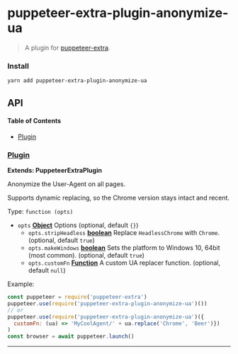 # puppeteer-extra-plugin-anonymize-ua

> A plugin for [puppeteer-extra](https://github.com/berstend/puppeteer-extra).

### Install

```bash
yarn add puppeteer-extra-plugin-anonymize-ua
```

## API

<!-- Generated by documentation.js. Update this documentation by updating the source code. -->

#### Table of Contents

-   [Plugin](#plugin)

### [Plugin](https://github.com/berstend/puppeteer-extra/blob/51b6ec074e942f74a31b823e3df5cdb85358b4fc/packages/puppeteer-extra-plugin-anonymize-ua/index.js#L24-L51)

**Extends: PuppeteerExtraPlugin**

Anonymize the User-Agent on all pages.

Supports dynamic replacing, so the Chrome version stays intact and recent.

Type: `function (opts)`

-   `opts` **[Object](https://developer.mozilla.org/docs/Web/JavaScript/Reference/Global_Objects/Object)** Options (optional, default `{}`)
    -   `opts.stripHeadless` **[boolean](https://developer.mozilla.org/docs/Web/JavaScript/Reference/Global_Objects/Boolean)** Replace `HeadlessChrome` with `Chrome`. (optional, default `true`)
    -   `opts.makeWindows` **[boolean](https://developer.mozilla.org/docs/Web/JavaScript/Reference/Global_Objects/Boolean)** Sets the platform to Windows 10, 64bit (most common). (optional, default `true`)
    -   `opts.customFn` **[Function](https://developer.mozilla.org/docs/Web/JavaScript/Reference/Statements/function)** A custom UA replacer function. (optional, default `null`)

Example:

```javascript
const puppeteer = require('puppeteer-extra')
puppeteer.use(require('puppeteer-extra-plugin-anonymize-ua')())
// or
puppeteer.use(require('puppeteer-extra-plugin-anonymize-ua')({
  customFn: (ua) => 'MyCoolAgent/' + ua.replace('Chrome', 'Beer')})
)
const browser = await puppeteer.launch()
```

* * *
